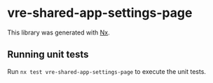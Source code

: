 # vre-shared-app-settings-page

This library was generated with [Nx](https://nx.dev).


## Running unit tests

Run `nx test vre-shared-app-settings-page` to execute the unit tests.


